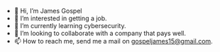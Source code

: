 - 👋 Hi, I’m James Gospel
- 👀 I’m interested in getting a job.
- 🌱 I’m currently learning cybersecurity.
- 💞️ I’m looking to collaborate with a company that pays well.
- 📫 How to reach me, send me a mail on gospeljames15@gmail.com.

